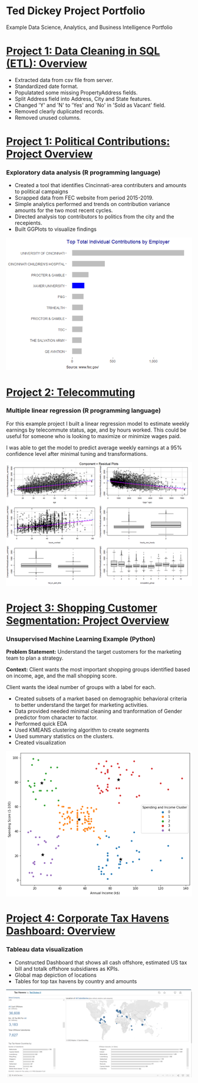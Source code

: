 # Ted Dickey Project Portfolio
Example Data Science, Analytics, and Business Intelligence Portfolio

# [Project 1: Data Cleaning in SQL (ETL): Overview](https://github.com/analyticsbyted/PortfolioProjects)
* Extracted data from csv file from server.
* Standardized date format.
* Populatated some missing PropertyAddress fields.
* Split Address field into Address, City and State features.
* Changed 'Y' and 'N' to 'Yes' and 'No' in 'Sold as Vacant' field.
* Removed clearly duplicated records.
* Removed unused columns.

# [Project 1: Political Contributions: Project Overview](https://rpubs.com/dickeyt/contributions)
### Exploratory data analysis (R programming language)
* Created a tool that identifies Cincinnati-area contributers and amounts to political campaigns
* Scrapped data from FEC website from period 2015-2019.
* Simple analytics performed and trends on contribution variance amounts for the two most recent cycles.
* Directed analysis top contributors to politics from the city and the recepients.
* Built GGPlots to visualize findings

![](images/top10byemployer.png)


# [Project 2: Telecommuting](https://rpubs.com/dickeyt/telecommute)
### Multiple linear regression (R programming language)
For this example project I built a linear regression model to estimate weekly earnings by telecommute status, age,  and by hours worked. This could be useful for someone who is looking to maximize or minimize wages paid.

I was able to get the model to predict average weekly earnings at a 95% confidence level after minimal tuning and transformations.

![](images/project2image.png)


# [Project 3: Shopping Customer Segmentation: Project Overview](https://github.com/analyticsbyted/customer_segmentation/blob/main/Project2.ipynb)
### Unsupervised Machine Learning Example (Python)
**Problem Statement:** Understand the target customers for the marketing team to plan a strategy.

**Context:** Client wants the most important shopping groups identified based on income, age, and the mall shopping score.

Client wants the ideal number of groups with a label for each.

* Created subsets of a market based on demographic behavioral criteria to better understand the target for marketing activities.
* Data provided needed minimal cleaning and tranformation of Gender predictor from character to factor.
* Performed quick EDA
* Used KMEANS clustering algorithm to create segments
* Used summary statistics on the clusters.
* Created visualization

![](images/customerSegments.png)


# [Project 4: Corporate Tax Havens Dashboard: Overview](https://public.tableau.com/app/profile/tdickey/viz/TaxHavens_15973738382660/OffshoreCash)
### Tableau data visualization
* Constructed Dashboard that shows all cash offshore, estimated US tax bill and totalk offshore subsidiares as KPIs.
* Global map depiction of locations
* Tables for top tax havens by country and amounts

![](images/taxhavens.PNG)
